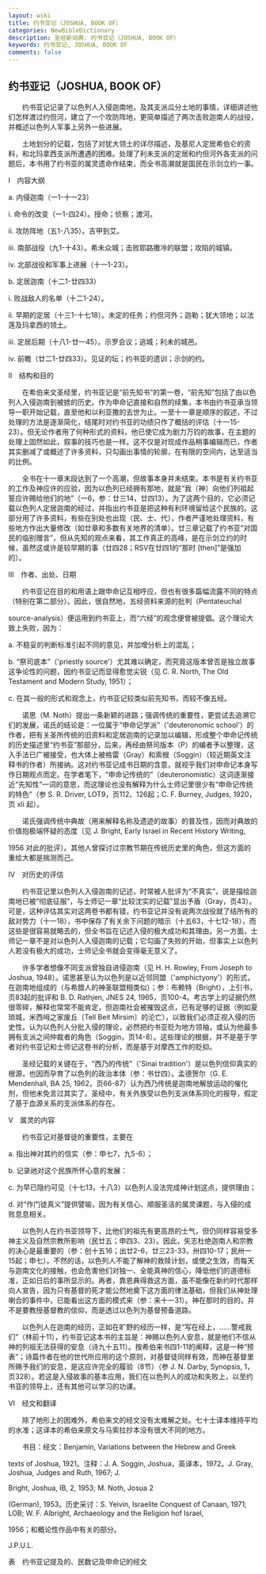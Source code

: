 ```yaml
---
layout: wiki
title: 约书亚记（JOSHUA, BOOK OF）
categories: NewBibleDictionary
description: 圣经新词典: 约书亚记（JOSHUA, BOOK OF）
keywords: 约书亚记, JOSHUA, BOOK OF
comments: false
---
```


## 约书亚记（JOSHUA, BOOK OF）

　　约书亚记记录了以色列人入侵迦南地，及其支派瓜分土地的事情，详细讲述他们怎样渡过约但河，建立了一个攻防阵地，更简单描述了两次击败迦南人的战役，并概述以色列人军事上另外一些进展。

　　土地划分的记载，包括了对犹大领土的详尽描述，及基尼人定居希伯仑的资料，和北玛拿西支派所遭遇的困难。处理了利未支派的定居和约但河外各支派的问题后，本书用了约书亚的属灵遗命作结束，而全书高潮就是国民在示剑立约一事。

Ⅰ　内容大纲

a. 内侵迦南（一1-十一23）

i. 命令的改变（一1-四24）。授命；侦察；渡河。

ii. 攻防阵地（五1-八35）。吉甲到艾。

iii. 南部战役（九1-十43）。希未众城；击败耶路撒冷的联盟；攻陷的城镇。

iv. 北部战役和军事上进展（十一1-23）。

b. 定居迦南（十二1-廿四33）

i. 败战敌人的名单（十二1-24）。

ii. 早期的定居（十三1-十七18）。未定的任务；约但河外；迦勒；犹大领地；以法莲及玛拿西的领土。

iii. 定居后期（十八1-廿一45）。示罗会议；逃城；利未的城邑。

iv. 前瞻（廿二1-廿四33）。见证的坛；约书亚的遗训；示剑的约。

Ⅱ　结构和目的

　　在希伯来文圣经里，约书亚记是“前先知书”的第一卷，“前先知”包括了由以色列人入侵迦南到被掳的历史。作为申命记直接和自然的续集，本书由约书亚承当领导一职开始记载，直至他和以利亚撒的去世为止。一至十一章是顺序的叙述，不过处理的方法是逐渐简化，结尾时对约书亚的功绩只作了概括的评估（十一15-23）。但无论作者用了何种形式的资料，他已使它成为剧力万钧的故事，在主题的处理上固然如此，叙事的技巧也是一样。这不仅是对现成作品稍事编辑而已，作者其实删减了或概述了许多资料，只勾画出事情的轮廓，在有限的空间内，达至适当的比例。

　　全书在十一章末段达到了一个高潮，但故事本身并未结束。本书是有关约书亚的工作及神应许的应验，因为以色列已经拥有那地，就是“我〔神〕向他们列祖起誓应许赐给他们的地”（一6，参：廿三14，廿四13）。为了这两个目的，它必须记载以色列人定居迦南的经过，并指出约书亚是把这种有利环境留给这个民族的。这部分用了许多资料，有些在别处也出现（民、士、代），作者严谨地处理资料，有些地方作出大量修改（如廿章和多数有关地界的清单）。廿三章记载了约书亚“对国民的临别赠言”，但从先知的观点来看，其工作真正的高峰，是在示剑立约的时候，虽然这或许是较早期的事（廿四28；RSV在廿四1的“那时 [then]”是强加的）。

Ⅲ　作者、出处、日期

　　约书亚记在目的和用语上跟申命记互相呼应，但也有很多篇幅流露不同的特点（特别在第二部分）。因此，很自然地，五经资料来源的批判（Pentateuchal

source-analysis）便运用到约书亚上，而“六经”的观念便曾被提倡。这个理论大致上失败，因为：

a. 不稳妥的判断标准引起不同的意见，并加增分析上的混乱；

b. “祭司底本”（'priestly source'）尤其难以确定，而究竟这版本曾否是独立故事这争论性的问题，因约书亚记而显得愈觉尖锐（见 C. R. North, The Old Testament and Modern Study, 1951）；

c. 在其一般的形式和观念上，约书亚记较类似前先知书，而较不像五经。

　　诺思（M. Noth）提出一条新颖的进路；强调传统的重要性，更尝试去追溯它们的发展，诺氏的结论是：一位属于“申命记学派”（'deuteronomic school'）的作者，把有关圣所传统的旧资料和定居迦南的记录加以编辑，形成整个申命记传统的历史描述里“约书亚”那部分，后来，再经由祭司版本（P）的编者予以整理，这入手法已广被接受，也大体上被格雷（Gray）和索根（Soggin）（较近期英文注释书的作者）所接纳。这对约书亚记成书日期的含意，就视乎我们对申命记本身写作日期观点而定。在学者笔下，“申命记传统的”（deuteronomistic）这词逐渐接近“先知性”一词的意思，而这理论也没有解释为什么士师记里很少有“申命记传统的特色”（参 S. R. Driver, LOT9，页112、126起；C. F. Burney, Judges, 1920，页 xli 起）。

　　诺氏强调传统中典故（用来解释名称及遗迹的故事）的普及性，因而对典故的价值抱极端怀疑的态度（见 J. Bright, Early Israel in Recent History Writing,

1956 对此的批评）。其他人曾探讨过宗教节期在传统历史里的角色，但这方面的重绘大都是揣测而己。

Ⅳ　对历史的评估

　　约书亚记里以色列人入侵迦南的记述，时常被人批评为“不真实”，说是描绘迦南地已被“彻底征服”，与士师记一章“比较沈实的记载”显出予盾（Gray，页43）。可是，这种评估其实对这两卷书都有错，约书亚记并没有说两次战役就了结所有的敌对势力（十一18），书中保存了有关余下问题的暗示（十五63，十七12-18），而这些是很容易就略去的，但全书旨在记述入侵的极大成功和其理由。另一方面，士师记一章不是对以色列人入侵迦南的记载；它勾画了失败的开始，但事实上以色列人若没有极大的成功，士师记全书就会变得毫无意义了。

　　许多学者想像不同支派曾独自进侵迦南（见 H. H. Rowley, From Joseph to Joshua, 1948）。诺思甚至认为以色列是以近邻同盟（'amphictyony'）的形式，在迦南地组成的（与希腊人的神圣联盟相类似）；参：布赖特（Bright），上引书，页83起的批评和 B. D. Rathjen, JNES 24, 1965，页100-4。考古学上的证据仍然很零碎，解释也常常不能肯定，但迦南社会被摧毁这点，已有足够的证据（例如夏琐城，米西呣之家废丘〔Tell Beit Mirsim〕的沦亡），以致我们必须正视入侵的历史性。认为以色列人分批入侵的理论，必然把约书亚贬为地方领袖，或认为他最多拥有支派之间仲裁者的角色（Soggin，页14-8）。这些理论的根据，并不是基于学者对约书亚记和士师记这卷书的分析，而是基于对摩西工作的贬抑。

　　圣经记载的关键在于，“西乃的传统”（'Sinai tradition'）是以色列信仰真实的根源，也因而孕育了以色列的政治本体（参：书廿四）。孟德贺尔（G. E. Mendenhall, BA 25, 1962，页66-87）认为西乃传统是迦南地解放运动的催化剂，但他未免言过其实了。圣经中，有关外族受以色列支派体系同化的报导，假定了基于血源关系的支派体系的存在。

Ⅴ　属灵的内容

　　约书亚记对基督徒的重要性，主要在

a. 指出神对其约的信实（参：申七7，九5-6）；

b. 记录祂对这个民族所怀心意的发展：

c. 为早已隐约可见（十七13，十八3）以色列人没法完成神计划这点，提供理由；

d. 对“作门徒真义”提供譬喻，因为有关信心、顺服圣洁的属灵课题，与入侵的成败息息相关。

　　以色列人在约书亚领导下，比他们的祖先有更高昂的士气，但仍同样容易受多神主义及自然宗教所影响（民廿五；申四3、23）。因此，矢志杜绝迦南人和宗教的决心是最重要的（参：创十五16；出廿2-6，廿三23-33，卅四10-17；民卅一15起；申七）。不然的话，以色列人不能了解神的救赎计划，或使之生效，而每天与迦南文化的接触，也会危害他们对独一、全能真神的信心，降低他们的道德标准，正如日后的事所显示的。再者，靠恩典得救这方面，虽不能像在新约时代那样向人宣告，因为只有基督的死才能公然地奠下这方面的律法基础，但我们从神处理喇合的事件中，已能看出这方面的模式来（参：来十一31）。神在那时的目的，并不是要教授基督教的信仰，而是透过以色列为基督预备道路。

　　以色列人在迦南的经历，正如在旷野的经历一样，是“写在经上，……警戒我们”（林前十11），约书亚记这本书的主旨是：神赐以色列人安息，就是他们不信从神的列祖无法获得的安息（诗九十五11）。按希伯来书四1-11的阐释，这是一种“预表”；诗篇作者在他的世代所应用的这个原则，对基督徒同样有效，而神在基督里所赐予我们的安息，是这应许完全的履验（8节）（参 J. N. Darby, Synopsis, 1，页328）。若这是入侵故事的基本应用，我们在以色列人的成功和失败上，以至约书亚的领导上，还有其他可以学习的功课。

Ⅵ　经文和翻译

　　除了地形上的困难外，希伯来文的经文没有太难解之处。七十士译本维持平均的水准；这译本的希伯来原文与马索拉抄本没有很大不同的地方。

　　书目：经文：Benjamin, Variations between the Hebrew and Greek

texts of Joshua, 1921。注释：J. A. Soggin, Joshua，英译本，1972。J. Gray, Joshua, Judges and Ruth, 1967; J.

Bright, Joshua, IB, 2, 1953; M. Noth, Josua 2

(German), 1953。历史采讨：S. Yeivin, Israelite Conquest of Canaan, 1971; LOB; W. F. Albright, Archaeology and the Religion hof Israel,

1956；和概论性作品中有关的部分。

J.P.U.L.

表　约书亚记提及的、民数记及申命记的经文








